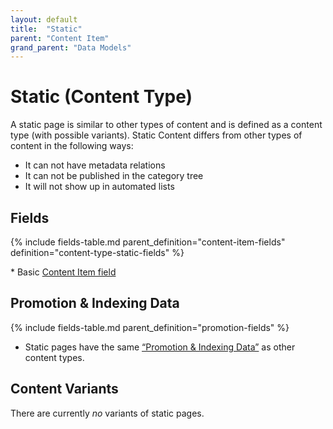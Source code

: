 ```yaml
---
layout: default
title:  "Static"
parent: "Content Item"
grand_parent: "Data Models"
---
```


# Static (Content Type)

A static page is similar to other types of content and is defined as a content type (with possible variants). Static Content differs from other types of content in the following ways:

* It can not have metadata relations
* It can not be published in the category tree
* It will not show up in automated lists

## Fields

{% include fields-table.md parent_definition="content-item-fields" definition="content-type-static-fields" %}

\* Basic [Content Item field](content-item.md#fields)

## Promotion & Indexing Data

{% include fields-table.md parent_definition="promotion-fields" %}

* Static pages have the same [“Promotion & Indexing Data”](content-item.md#promotion--indexing-data) as other content types.

## Content Variants

There are currently *no* variants of static pages.
